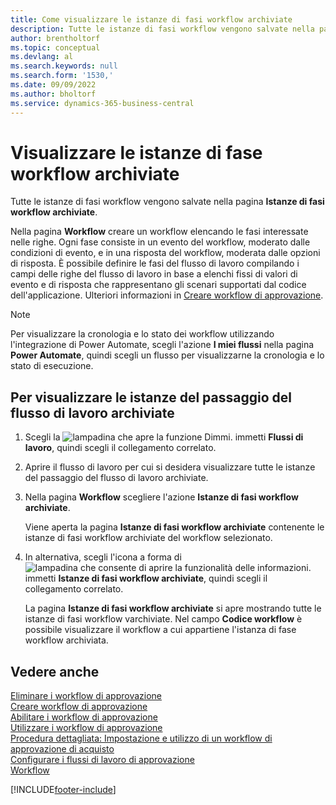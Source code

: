 ```yaml
---
title: Come visualizzare le istanze di fasi workflow archiviate
description: Tutte le istanze di fasi workflow vengono salvate nella pagina Istanze di fasi workflow archiviate. Ogni passaggio è costituito da un evento del flusso di lavoro e da una risposta del flusso di lavoro.
author: brentholtorf
ms.topic: conceptual
ms.devlang: al
ms.search.keywords: null
ms.search.form: '1530,'
ms.date: 09/09/2022
ms.author: bholtorf
ms.service: dynamics-365-business-central
---
```

# <a name="view-archived-workflow-step-instances"></a>Visualizzare le istanze di fase workflow archiviate

Tutte le istanze di fasi workflow vengono salvate nella pagina **Istanze di fasi workflow archiviate**.  

Nella pagina **Workflow** creare un workflow elencando le fasi interessate nelle righe. Ogni fase consiste in un evento del workflow, moderato dalle condizioni di evento, e in una risposta del workflow, moderata dalle opzioni di risposta. È possibile definire le fasi del flusso di lavoro compilando i campi delle righe del flusso di lavoro in base a elenchi fissi di valori di evento e di risposta che rappresentano gli scenari supportati dal codice dell'applicazione. Ulteriori informazioni in [Creare workflow di approvazione](across-how-to-create-workflows.md).  

> [!NOTE]
> Per visualizzare la cronologia e lo stato dei workflow utilizzando l'integrazione di Power Automate, scegli l'azione **I miei flussi** nella pagina **Power Automate**, quindi scegli un flusso per visualizzarne la cronologia e lo stato di esecuzione.

## <a name="to-view-archived-workflow-step-instances"></a>Per visualizzare le istanze del passaggio del flusso di lavoro archiviate

1. Scegli la ![lampadina che apre la funzione Dimmi.](media/ui-search/search_small.png "Informazioni sull'operazione che si desidera eseguire") immetti **Flussi di lavoro**, quindi scegli il collegamento correlato.  
2. Aprire il flusso di lavoro per cui si desidera visualizzare tutte le istanze del passaggio del flusso di lavoro archiviate.  
3. Nella pagina **Workflow** scegliere l'azione **Istanze di fasi workflow archiviate**.  

   Viene aperta la pagina **Istanze di fasi workflow archiviate** contenente le istanze di fasi workflow archiviate del workflow selezionato.  
4. In alternativa, scegli l'icona a forma di ![lampadina che consente di aprire la funzionalità delle informazioni.](media/ui-search/search_small.png "Dimmi cosa vuoi fare") immetti **Istanze di fasi workflow archiviate**, quindi scegli il collegamento correlato.  

   La pagina **Istanze di fasi workflow archiviate** si apre mostrando tutte le istanze di fasi workflow varchiviate. Nel campo **Codice workflow** è possibile visualizzare il workflow a cui appartiene l'istanza di fase workflow archiviata.  

## <a name="see-also"></a>Vedere anche

[Eliminare i workflow di approvazione](across-how-to-delete-workflows.md)  
[Creare workflow di approvazione](across-how-to-create-workflows.md)  
[Abilitare i workflow di approvazione](across-how-to-enable-workflows.md)  
[Utilizzare i workflow di approvazione](across-use-workflows.md)  
[Procedura dettagliata: Impostazione e utilizzo di un workflow di approvazione di acquisto](walkthrough-setting-up-and-using-a-purchase-approval-workflow.md)  
[Configurare i flussi di lavoro di approvazione](across-set-up-workflows.md)  
[Workflow](across-workflow.md)

[!INCLUDE[footer-include](includes/footer-banner.md)]
